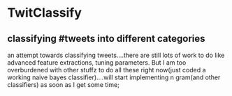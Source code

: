 TwitClassify
============

classifying #tweets into different categories
---------------------------------------------
  an attempt towards classifying tweets....there are still lots of work to do like advanced feature extractions, tuning parameters.
But I am too overburdened with other stuffz to do all these right now(just coded a working naive bayes classifier)....will start implementing 
n gram(and other classifiers) as soon as I get some time;
